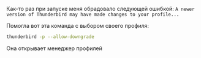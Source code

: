 Как-то раз при запуске меня обрадовало следующей ошибкой:
`A newer version of Thunderbird may have made changes to your profile...`

Помогла вот эта команда с выбором своего профиля:

```bash
thunderbird -p --allow-downgrade
```

Она открывает менеджер профилей